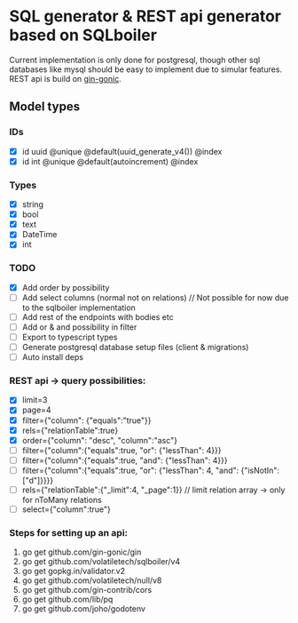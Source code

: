 # SQL generator & REST api generator based on SQLboiler

Current implementation is only done for postgresql, though other sql databases like mysql should be easy to implement due to simular features. REST api is build on [gin-gonic](github.com/gin-gonic/gin).

## Model types

### IDs

- [x] id uuid @unique @default(uuid_generate_v4()) @index
- [x] id int @unique @default(autoincrement) @index

### Types

- [x] string
- [x] bool
- [x] text
- [x] DateTime
- [x] int

### TODO

- [x] Add order by possibility
- [ ] Add select columns (normal not on relations) // Not possible for now due to the sqlboiler implementation
- [ ] Add rest of the endpoints with bodies etc
- [ ] Add or & and possibility in filter
- [ ] Export to typescript types
- [ ] Generate postgresql database setup files (client & migrations)
- [ ] Auto install deps

### REST api -> query possibilities:

- [x] limit=3
- [x] page=4
- [x] filter={"column": {"equals":"true"}}
- [x] rels={"relationTable":true}
- [x] order={"column": "desc", "column":"asc"}
- [ ] filter={"column":{"equals":true, "or": {"lessThan": 4}}}
- [ ] filter={"column":{"equals":true, "and": {"lessThan": 4}}}
- [ ] filter={"column":{"equals":true, "or": {"lessThan": 4, "and": {"isNotIn": ["d"]}}}}
- [ ] rels={"relationTable":{"\_limit":4, "\_page":1}} // limit relation array -> only for nToMany relations
- [ ] select={"column":true"}

### Steps for setting up an api:

1. go get github.com/gin-gonic/gin
2. go get github.com/volatiletech/sqlboiler/v4
3. go get gopkg.in/validator.v2
4. go get github.com/volatiletech/null/v8
5. go get github.com/gin-contrib/cors
6. go get github.com/lib/pq
7. go get github.com/joho/godotenv
